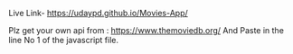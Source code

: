 Live Link- https://udaypd.github.io/Movies-App/

Plz get your own api from : https://www.themoviedb.org/
And Paste in the line No 1 of the javascript file.
